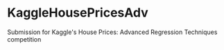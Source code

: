 # KaggleHousePricesAdv

Submission for Kaggle's House Prices: Advanced Regression Techniques competition
